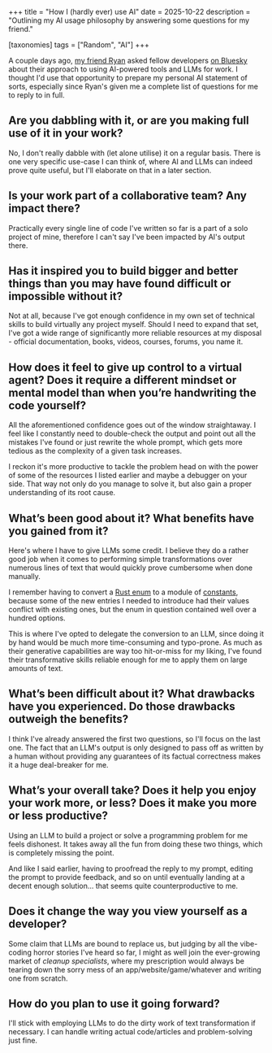 +++
title = "How I (hardly ever) use AI"
date = 2025-10-22
description = "Outlining my AI usage philosophy by answering some questions for my friend."

[taxonomies]
tags = ["Random", "AI"]
+++

A couple days ago, [my friend Ryan](https://ryantrimble.com) asked fellow developers [on Bluesky](https://bsky.app/profile/ryantrimble.com/post/3m3n2vopg322g) about their approach to using AI-powered tools and LLMs for work. I thought I'd use that opportunity to prepare my personal AI statement of sorts, especially since Ryan's given me a complete list of questions for me to reply to in full.

## Are you dabbling with it, or are you making full use of it in your work?

No, I don't really dabble with (let alone utilise) it on a regular basis. There is one very specific use-case I can think of, where AI and LLMs can indeed prove quite useful, but I'll elaborate on that in a later section.

## Is your work part of a collaborative team? Any impact there?

Practically every single line of code I've written so far is a part of a solo project of mine, therefore I can't say I've been impacted by AI's output there.

## Has it inspired you to build bigger and better things than you may have found difficult or impossible without it?

Not at all, because I've got enough confidence in my own set of technical skills to build virtually any project myself. Should I need to expand that set, I've got a wide range of significantly more reliable resources at my disposal - official documentation, books, videos, courses, forums, you name it.

## How does it feel to give up control to a virtual agent? Does it require a different mindset or mental model than when you’re handwriting the code yourself?

All the aforementioned confidence goes out of the window straightaway. I feel like I constantly need to double-check the output and point out all the mistakes I've found or just rewrite the whole prompt, which gets more tedious as the complexity of a given task increases.

I reckon it's more productive to tackle the problem head on with the power of some of the resources I listed earlier and maybe a debugger on your side. That way not only do you manage to solve it, but also gain a proper understanding of its root cause.

## What’s been good about it? What benefits have you gained from it?

Here's where I have to give LLMs some credit. I believe they do a rather good job when it comes to performing simple transformations over numerous lines of text that would quickly prove cumbersome when done manually.

I remember having to convert a [Rust enum](https://doc.rust-lang.org/rust-by-example/custom_types/enum.html) to a module of [constants](https://doc.rust-lang.org/rust-by-example/custom_types/constants.html), because some of the new entries I needed to introduce had their values conflict with existing ones, but the enum in question contained well over a hundred options.

This is where I've opted to delegate the conversion to an LLM, since doing it by hand would be much more time-consuming and typo-prone. As much as their generative capabilities are way too hit-or-miss for my liking, I've found their transformative skills reliable enough for me to apply them on large amounts of text.

## What’s been difficult about it? What drawbacks have you experienced. Do those drawbacks outweigh the benefits?

I think I've already answered the first two questions, so I'll focus on the last one. The fact that an LLM's output is only designed to pass off as written by a human without providing any guarantees of its factual correctness makes it a huge deal-breaker for me.

## What’s your overall take? Does it help you enjoy your work more, or less? Does it make you more or less productive?

Using an LLM to build a project or solve a programming problem for me feels dishonest. It takes away all the fun from doing these two things, which is completely missing the point.

And like I said earlier, having to proofread the reply to my prompt, editing the prompt to provide feedback, and so on until eventually landing at a decent enough solution... that seems quite counterproductive to me.

## Does it change the way you view yourself as a developer?

Some claim that LLMs are bound to replace us, but judging by all the vibe-coding horror stories I've heard so far, I might as well join the ever-growing market of _cleanup specialists_, where my prescription would always be tearing down the sorry mess of an app/website/game/whatever and writing one from scratch.

## How do you plan to use it going forward?

I'll stick with employing LLMs to do the dirty work of text transformation if necessary. I can handle writing actual code/articles and problem-solving just fine.
